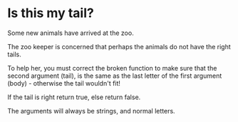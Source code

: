 # Is this my tail?

Some new animals have arrived at the zoo. 

The zoo keeper is concerned that perhaps the animals do not have the right tails.

To help her, you must correct the broken function to make sure that the second argument (tail), 
is the same as the last letter of the first argument (body) - otherwise the tail wouldn't fit!

If the tail is right return true, else return false.

The arguments will always be strings, and normal letters.
